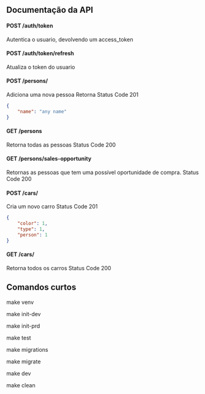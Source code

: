 
## Documentação da API

#### POST /auth/token
Autentica o usuario, devolvendo um access_token

#### POST /auth/token/refresh
Atualiza o token do usuario

#### POST /persons/
Adiciona uma nova pessoa 
Retorna Status Code 201
```JSON
{
    "name": "any name"
}
```

#### GET /persons
Retorna todas as pessoas
Status Code 200


#### GET /persons/sales-opportunity
Retornas as pessoas que tem uma possível oportunidade de compra.
Status Code 200


#### POST /cars/
Cria um novo carro
Status Code 201

```JSON
{
    "color": 1,
    "type": 1,
    "person": 1 
}
```

#### GET /cars/
Retorna todos os carros Status Code 200


## Comandos curtos
make venv

make init-dev

make init-prd 

make test

make migrations

make migrate

make dev 

make clean
